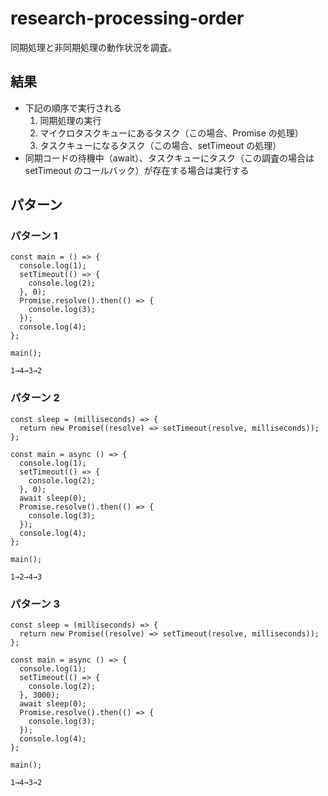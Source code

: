 # research-processing-order

同期処理と非同期処理の動作状況を調査。<br>

## 結果

- 下記の順序で実行される
  1. 同期処理の実行
  2. マイクロタスクキューにあるタスク（この場合、Promise の処理）
  3. タスクキューになるタスク（この場合、setTimeout の処理）
- 同期コードの待機中（await）、タスクキューにタスク（この調査の場合は setTimeout のコールバック）が存在する場合は実行する

## パターン

### パターン 1

```
const main = () => {
  console.log(1);
  setTimeout(() => {
    console.log(2);
  }, 0);
  Promise.resolve().then(() => {
    console.log(3);
  });
  console.log(4);
};

main();

```

```
1→4→3→2
```

### パターン 2

```
const sleep = (milliseconds) => {
  return new Promise((resolve) => setTimeout(resolve, milliseconds));
};

const main = async () => {
  console.log(1);
  setTimeout(() => {
    console.log(2);
  }, 0);
  await sleep(0);
  Promise.resolve().then(() => {
    console.log(3);
  });
  console.log(4);
};

main();

```

```
1→2→4→3
```

### パターン 3

```
const sleep = (milliseconds) => {
  return new Promise((resolve) => setTimeout(resolve, milliseconds));
};

const main = async () => {
  console.log(1);
  setTimeout(() => {
    console.log(2);
  }, 3000);
  await sleep(0);
  Promise.resolve().then(() => {
    console.log(3);
  });
  console.log(4);
};

main();
```

```
1→4→3→2
```
